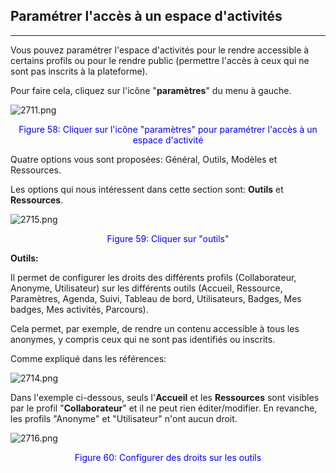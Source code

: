 ## Paramétrer l'accès à un espace d'activités
---


Vous pouvez paramétrer l'espace d'activités pour le rendre accessible à certains profils ou pour le rendre public (permettre l'accès à ceux qui ne sont pas inscrits à la plateforme).

Pour faire cela, cliquez sur l'icône "**paramètres**" du menu à gauche.

![2711.png](http://www.claroline.net/uploads/custom/images/2711.png)
<p style ="text-align: center; color: blue">Figure 58: Cliquer sur l'icône "paramètres" pour paramétrer l'accès à un espace d'activité</p>


Quatre options vous sont proposées: Général, Outils, Modèles et Ressources.

Les options qui nous intéressent dans cette section sont: **Outils** et **Ressources**.

![2715.png](http://www.claroline.net/uploads/custom/images/2715.png)
<p style ="text-align: center; color: blue">Figure 59: Cliquer sur "outils"</p>


**Outils:**

Il permet de configurer les droits des différents profils (Collaborateur, Anonyme, Utilisateur) sur les différents outils (Accueil, Ressource, Paramètres, Agenda, Suivi, Tableau de bord, Utilisateurs, Badges, Mes badges, Mes activités, Parcours).

Cela permet, par exemple, de rendre un contenu accessible à tous les anonymes, y compris ceux qui ne sont pas identifiés ou inscrits.

Comme expliqué dans les références:

![2714.png](http://www.claroline.net/uploads/custom/images/2714.png)

Dans l'exemple ci-dessous, seuls l'**Accueil** et les **Ressources** sont visibles par le profil "**Collaborateur**" et il ne peut rien éditer/modifier. En revanche, les profils "Anonyme" et "Utilisateur" n'ont aucun droit.

![2716.png](http://www.claroline.net/uploads/custom/images/2716.png)
<p style ="text-align: center; color: blue">Figure 60: Configurer des droits sur les outils</p>
